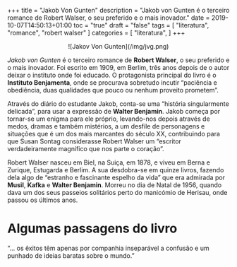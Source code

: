 +++
title = "Jakob Von Gunten"
description = "Jakob von Gunten é o terceiro romance de Robert Walser, o seu preferido e o mais inovador."
date = 2019-10-07T14:50:13+01:00
toc = "true"
draft = "false"
tags = [ "literatura", "romance", "robert walser" ]
categories = [ "literatura", ]
+++

<center>![Jakov Von Gunten](/img/jvg.png)</center>

*Jakob von Gunten* é o terceiro romance de **Robert Walser**, o seu preferido e o mais inovador. Foi escrito em 1909, em Berlim, três anos depois de o autor deixar o instituto onde foi educado. O protagonista principal do livro é o **Instituto Benjamenta**, onde se procurava sobretudo incutir “paciência e obediência, duas qualidades que pouco ou nenhum proveito prometem”. 

Através do diário do estudante Jakob, conta-se uma “história singularmente delicada”, para usar a expressão de **Walter Benjamin**. Jakob começa por tornar-se um enigma para ele próprio, levando-nos depois através de medos, dramas e também mistérios, a um desfile de personagens e situações que é um dos mais marcantes do século XX, contribuindo para que Susan Sontag considerasse Robert Walser um “escritor verdadeiramente magnífico que nos parte o coração”. 

Robert Walser nasceu em Biel, na Suiça, em 1878, e viveu em Berna e Zurique, Estugarda e Berlim. A sua desdobra-se em quinze livros, fazendo dela algo de “estranho e fascinante espelho da vida” que era admirada por **Musil**, **Kafka** e **Walter Benjamin**. Morreu no dia de Natal de 1956, quando dava um dos seus passeios solitários perto do manicómio de Herisau, onde passou os últimos anos.

# Algumas passagens do livro

“... os êxitos têm apenas por companhia inseparável a confusão e um punhado de ideias baratas sobre o mundo.”

